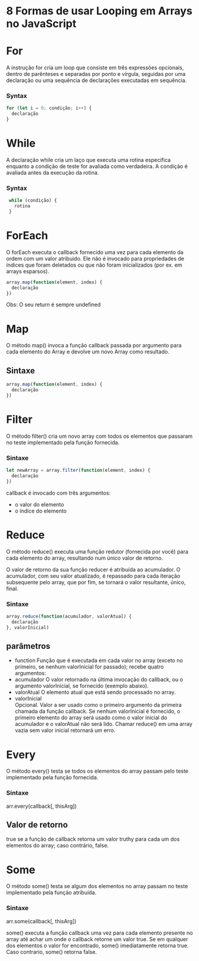 
# 8 Formas de usar Looping em Arrays no JavaScript 

# For 
A instrução for cria um loop que consiste em três expressões opcionais, dentro de parênteses e separadas por ponto e vírgula, seguidas por uma declaração ou uma sequência de declarações executadas em sequência.
### Syntax
  ```javascript
  for (let i = 0; condição; i++) {
    declaração
  }  
  ```
  
  

# While
  A declaração while cria um laço que executa uma rotina especifica enquanto a condição de teste for avaliada como verdadeira. A condição é avaliada antes da execução da rotina.
### Syntax
 ```javascript
  while (condição) {
    rotina
  }
  ``` 

# ForEach
O forEach executa o callback fornecido uma vez para cada elemento da ordem com um valor atribuido. Ele não é invocado para propriedades 
de índices que foram deletados ou que não foram inicializados (por ex. em arrays esparsos).

```javascript
array.map(function(element, index) {
  declaração
})
```

Obs: O seu return é sempre undefined

# Map
  O método map() invoca a função callback passada por argumento para cada elemento do Array e devolve um novo Array como resultado.

## Sintaxe
```javascript
array.map(function(element, index) {
  declaração
})
```

# Filter
  O método filter() cria um novo array com todos os elementos que passaram no teste implementado pela função fornecida.

### Sintaxe
```javascript
let newArray = array.filter(function(element, index) {
  declaração
})
```

callback é invocado com três argumentos:
- o valor do elemento
- o índice do elemento

# Reduce  
O método reduce() executa uma função redutor (fornecida por você) para cada elemento do array, resultando num único valor de retorno.

O valor de retorno da sua função reducer é atribuída ao acumulador. O acumulador, com seu valor atualizado, é repassado para cada iteração subsequente pelo array, que por fim, se tornará o valor resultante, único, final.

  ### Sintaxe
  ```javascript
  array.reduce(function(acumulador, valorAtual) {
    declaração
  }, valorInicial)
```

  ## parâmetros
  - function
  Função que é executada em cada valor no array (exceto no primeiro, se nenhum valorInicial for passado); recebe quatro argumentos:
  - acumulador
  O valor retornado na última invocação do callback, ou o argumento valorInicial, se fornecido (exemplo abaixo).
  - valorAtual
  O elemento atual que está sendo processado no array.
- valorInicial  
Opcional. Valor a ser usado como o primeiro argumento da primeira chamada da função callback. Se nenhum valorInicial é fornecido, o primeiro elemento do array será usado como o valor inicial do acumulador e o valorAtual não será lido. Chamar reduce() em uma array vazia sem valor inicial retornará um erro.

# Every  
  O método every() testa se todos os elementos do array passam pelo teste implementado pela função fornecida.

  ### Sintaxe
  arr.every(callback[, thisArg])

  ## Valor de retorno
  true se a função de callback retorna um valor truthy para cada um dos elementos do array; caso contrário, false.

# Some
O método some() testa se algum dos elementos no array passam no teste implementado pela função atribuída.

### Sintaxe
arr.some(callback[, thisArg])

some() executa a função callback uma vez para cada elemento presente no array até achar um onde o callback retorne um valor true. Se em qualquer dos elementos o valor for encontrado, some() imediatamente retorna true. Caso contrario, some() retorna false.
